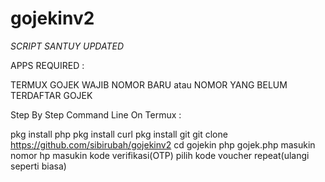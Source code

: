 # gojekinv2

*SCRIPT SANTUY UPDATED*

APPS REQUIRED :

TERMUX
GOJEK
WAJIB NOMOR BARU atau NOMOR YANG BELUM TERDAFTAR GOJEK

Step By Step Command Line On Termux :

pkg install php
pkg install curl
pkg install git
git clone https://github.com/sibirubah/gojekinv2
cd gojekin
php gojek.php
masukin nomor hp
masukin kode verifikasi(OTP)
pilih kode voucher
repeat(ulangi seperti biasa)
